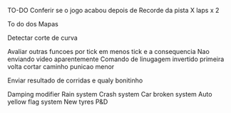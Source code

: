 TO-DO
Conferir se o jogo acabou depois de Recorde da pista X laps x 2

To do dos Mapas

Detectar corte de curva

Avaliar outras funcoes por tick em menos tick e a consequencia
Nao enviando video aparentemente
Comando de linugagem invertido
primeira volta cortar caminho punicao menor

Enviar resultado de corridas e qualy bonitinho

Damping modifier
Rain system
Crash system
Car broken system
Auto yellow flag system
New tyres
P&D
